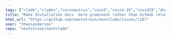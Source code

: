 ```yaml
---
tags: ["clade","clades","coronavirus","covid","covid-19","covid19","dna","help-wanted","influenza","ncov","neherlab","next-generation-sequencing","nextstrain","research","rna","sars-cov-2","science","sequences","sequencing","strain","tfeat","virus"]
title: "Make Installation docs  more prominent rather than GitHub releases?"
html_url: "https://github.com/nextstrain/nextclade/issues/1167"
user: "theosanderson"
repo: "nextstrain/nextclade"
---
```


